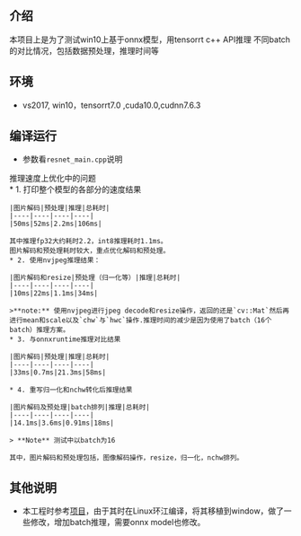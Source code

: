 ## 介绍
本项目上是为了测试win10上基于onnx模型，用tensorrt c++ API推理 不同batch的对比情况，包括数据预处理，推理时间等
## 环境
*  vs2017, win10，tensorrt7.0 ,cuda10.0,cudnn7.6.3

## 编译运行
* 参数看`resnet_main.cpp`说明

推理速度上优化中的问题  
    * 1. 打印整个模型的各部分的速度结果  
    
    |图片解码|预处理|推理|总耗时|
    |----|----|----|----|
    |50ms|52ms|2.2ms|106ms|

    其中推理fp32大约耗时2.2，int8推理耗时1.1ms。  
    图片解码和预处理耗时较大，重点优化解码和预处理。
    * 2. 使用nvjpeg推理结果：  
    
    |图片解码和resize|预处理（归一化等）|推理|总耗时|
    |----|----|----|----|
    |10ms|22ms|1.1ms|34ms|

    >**note:** 使用nvjpeg进行jpeg decode和resize操作，返回的还是`cv::Mat`然后再进行mean和scale以及`chw`与`hwc`操作.推理时间的减少是因为使用了batch（16个batch）推理方案。
    * 3. 与onnxruntime推理对比结果  
    
    |图片解码|预处理|推理|总耗时|
    |----|----|----|----|
    |33ms|0.7ms|21.3ms|58ms|
   
    * 4. 重写归一化和nchw转化后推理结果  
    
    |图片解码及预处理|batch排列|推理|总耗时|
    |----|----|----|----|
    |14.1ms|3.6ms|0.91ms|18ms|

    > **Note** 测试中以batch为16  
    
    其中，图片解码和预处理包括，图像解码操作，resize，归一化，nchw排列。


## 其他说明
* 本工程时参考[项目](https://github.com/Syencil/tensorRT)，由于其时在Linux环江编译，将其移植到window，做了一些修改，增加batch推理，需要onnx model也修改。